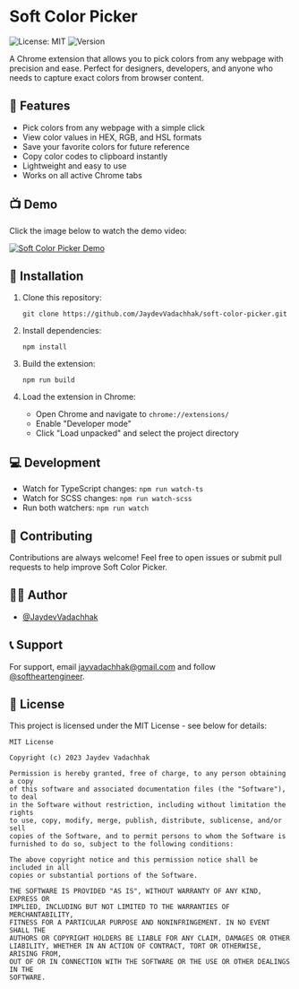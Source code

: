 # Soft Color Picker

![License: MIT](https://img.shields.io/badge/License-MIT-blue.svg)
![Version](https://img.shields.io/badge/Version-1.0.0-green)

A Chrome extension that allows you to pick colors from any webpage with precision and ease. Perfect for designers, developers, and anyone who needs to capture exact colors from browser content.

## 🎨 Features

- Pick colors from any webpage with a simple click
- View color values in HEX, RGB, and HSL formats
- Save your favorite colors for future reference
- Copy color codes to clipboard instantly
- Lightweight and easy to use
- Works on all active Chrome tabs

## 📺 Demo

Click the image below to watch the demo video:

[![Soft Color Picker Demo](https://img.youtube.com/vi/71LAtiXkR_c/0.jpg)](https://www.youtube.com/watch?v=71LAtiXkR_c)

## 🚀 Installation

1. Clone this repository:
   ```
   git clone https://github.com/JaydevVadachhak/soft-color-picker.git
   ```

2. Install dependencies:
   ```
   npm install
   ```

3. Build the extension:
   ```
   npm run build
   ```

4. Load the extension in Chrome:
   - Open Chrome and navigate to `chrome://extensions/`
   - Enable "Developer mode"
   - Click "Load unpacked" and select the project directory

## 💻 Development

- Watch for TypeScript changes: `npm run watch-ts`
- Watch for SCSS changes: `npm run watch-scss`
- Run both watchers: `npm run watch`

## 🤝 Contributing

Contributions are always welcome! Feel free to open issues or submit pull requests to help improve Soft Color Picker.

## 👨‍💻 Author

- [@JaydevVadachhak](https://www.github.com/JaydevVadachhak)

## 📞 Support

For support, email jayvadachhak@gmail.com and follow [@softheartengineer](https://www.instagram.com/softheartengineer?utm_source=ig_web_button_share_sheet&igsh=ZDNlZDc0MzIxNw==).

## 📄 License

This project is licensed under the MIT License - see below for details:

```
MIT License

Copyright (c) 2023 Jaydev Vadachhak

Permission is hereby granted, free of charge, to any person obtaining a copy
of this software and associated documentation files (the "Software"), to deal
in the Software without restriction, including without limitation the rights
to use, copy, modify, merge, publish, distribute, sublicense, and/or sell
copies of the Software, and to permit persons to whom the Software is
furnished to do so, subject to the following conditions:

The above copyright notice and this permission notice shall be included in all
copies or substantial portions of the Software.

THE SOFTWARE IS PROVIDED "AS IS", WITHOUT WARRANTY OF ANY KIND, EXPRESS OR
IMPLIED, INCLUDING BUT NOT LIMITED TO THE WARRANTIES OF MERCHANTABILITY,
FITNESS FOR A PARTICULAR PURPOSE AND NONINFRINGEMENT. IN NO EVENT SHALL THE
AUTHORS OR COPYRIGHT HOLDERS BE LIABLE FOR ANY CLAIM, DAMAGES OR OTHER
LIABILITY, WHETHER IN AN ACTION OF CONTRACT, TORT OR OTHERWISE, ARISING FROM,
OUT OF OR IN CONNECTION WITH THE SOFTWARE OR THE USE OR OTHER DEALINGS IN THE
SOFTWARE.
```
